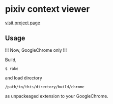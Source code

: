 # pixiv context viewer

[visit project page](http://kikuchy.github.com/PixivContextViewer/)

## Usage

!!! Now, GoogleChrome only !!!

Build,

    $ rake

and load directory

    /path/to/this/directory/build/chrome

as unpackeaged extension to your GoogleChrome.
